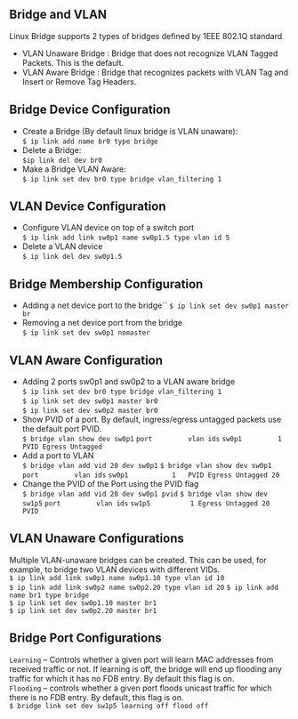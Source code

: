 ## Bridge and VLAN
Linux Bridge supports 2 types of bridges defined by 1EEE 802.1Q standard  
- VLAN Unaware Bridge : Bridge that does not recognize VLAN Tagged Packets. This is the default.
- VLAN Aware Bridge : Bridge that recognizes packets with VLAN Tag and Insert or Remove Tag Headers.

## Bridge Device Configuration
* Create a Bridge (By default linux bridge is VLAN unaware):  
`$ ip link add name br0 type bridge`
* Delete a Bridge:  
  `$ip link del dev br0`
* Make a Bridge VLAN Aware:  
`$ ip link set dev br0 type bridge vlan_filtering 1`

## VLAN Device Configuration
* Configure VLAN device on top of a switch port  
`$ ip link add link sw0p1 name sw0p1.5 type vlan id 5`
* Delete a VLAN device  
`$ ip link del dev sw0p1.5`

## Bridge Membership Configuration
* Adding a net device port to the bridge``
`$ ip link set dev sw0p1 master br`
* Removing a net device port from the bridge  
`$ ip link set dev sw0p1 nomaster`
## VLAN Aware Configuration
* Adding 2 ports sw0p1 and sw0p2 to a VLAN aware bridge  
`$ ip link set dev br0 type bridge vlan_filtering 1`  
`$ ip link set dev sw0p1 master br0`  
`$ ip link set dev sw0p2 master br0`  
* Show PVID of a port. By default, ingress/egress untagged packets use the default port PVID.  
`$ bridge vlan show dev sw0p1` 
`port         vlan ids` 
`sw0p1         1     PVID Egress Untagged`
* Add a port to VLAN  
`$ bridge vlan add vid 20 dev sw0p1` 
`$ bridge vlan show dev sw0p1` 
`port         vlan ids` 
`sw0p1           1   PVID Egress Untagged 20`
* Change the PVID of the Port using the PVID flag  
`$ bridge vlan add vid 20 dev sw0p1 pvid` 
`$ bridge vlan show dev sw1p5` 
`port         vlan ids` 
`sw1p5          1 Egress Untagged 20 PVID`
## VLAN Unaware Configurations
Multiple VLAN-unaware bridges can be created. This can be used, for example, to bridge two VLAN devices with different VIDs.  
`$ ip link add link sw0p1 name sw0p1.10 type vlan id 10`  
`$ ip link add link sw0p2 name sw0p2.20 type vlan id 20` 
`$ ip link add name br1 type bridge`  
`$ ip link set dev sw0p1.10 master br1`  
`$ ip link set dev sw0p2.20 master br1` 
## Bridge Port Configurations
 `Learning` – Controls whether a given port will learn MAC addresses from received traffic or not. 
 If learning is off, the bridge will end up flooding any traffic for which it has no FDB entry. By default this flag is on.  
 `Flooding` – controls whether a given port floods unicast traffic for which there is no FDB entry. By default, this flag is on.  
 `$ bridge link set dev sw1p5 learning off flood off`
